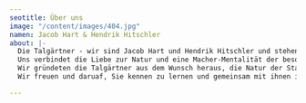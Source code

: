 ```yaml
---
seotitle: Über uns
image: "/content/images/404.jpg"
namen: Jacob Hart & Hendrik Hitschler
about: |-
  Die Talgärtner - wir sind Jacob Hart und Hendrik Hitschler und stehen für persönlichen und hochwertigen Garten- und Landschaftsbau.
  Uns verbindet die Liebe zur Natur und eine Macher-Mentalität der besonderen Art.
  Wir gründeten die Talgärtner aus dem Wunsch heraus, die Natur der Stadt näher zu bringen und unser gelerntes Handwerk zum eigenen Business zu machen. Professionalität hat bei und oberste Priorität - dabei darf die Nähe zum Kunden nicht fehlen!
  Wir freuen und daruaf, Sie kennen zu lernen und gemeinsam mit ihnen ihren Garten neu zu gestalten.

---
```

